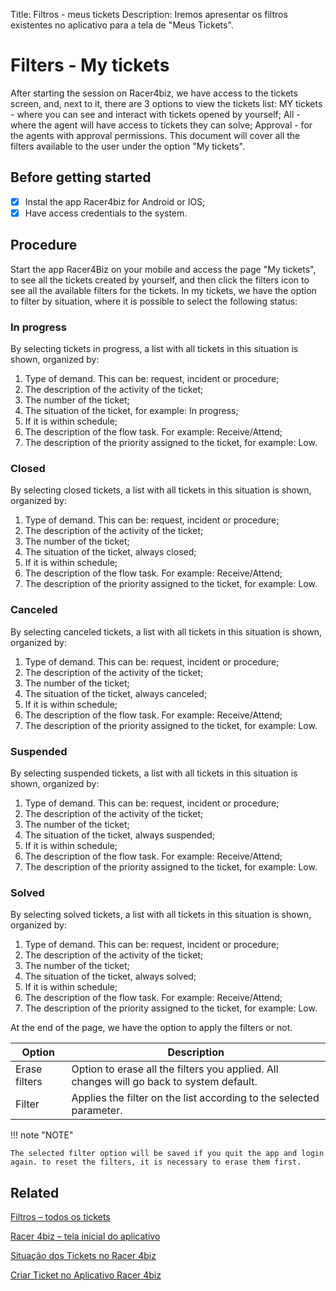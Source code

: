 Title: Filtros - meus tickets
Description: Iremos apresentar os filtros existentes no aplicativo para a tela de "Meus Tickets".

# Filters - My tickets

After starting the session on Racer4biz, we have access to the tickets screen, and, next to it, there are 3 options to view the tickets list: MY tickets - where you can see and interact with tickets opened by yourself; All - where the agent will have access to tickets they can solve; Approval - for the agents with approval permissions.
This document will cover all the filters available to the user under the option "My tickets".

## Before getting started

- [x] Instal the app Racer4biz for Android or IOS;  
- [x] Have access credentials to the system.

## Procedure

Start the app Racer4Biz on your mobile and access the page "My tickets", to see all the tickets created by yourself, and then click the filters icon to see all the available filters for the tickets.
In my tickets, we have the option to filter by situation, where it is possible to select the following status:

### In progress  

By selecting tickets in progress, a list with all tickets in this situation is shown, organized by:  
  
1. Type of demand. This can be: request, incident or procedure;
2. The description of the activity of the ticket;
3. The number of the ticket;
4. The situation of the ticket, for example: In progress;
5. If it is within schedule;
6. The description of the flow task. For example: Receive/Attend;
7. The description of the priority assigned to the ticket, for example: Low.
    
### Closed  

By selecting closed tickets, a list with all tickets in this situation is shown, organized by:

1. Type of demand. This can be: request, incident or procedure;
2. The description of the activity of the ticket;
3. The number of the ticket;
4. The situation of the ticket, always closed;
5. If it is within schedule;
6. The description of the flow task. For example: Receive/Attend;
7. The description of the priority assigned to the ticket, for example: Low.
    
### Canceled  

By selecting canceled tickets, a list with all tickets in this situation is shown, organized by:

1. Type of demand. This can be: request, incident or procedure;
2. The description of the activity of the ticket;
3. The number of the ticket;
4. The situation of the ticket, always canceled;
5. If it is within schedule;
6. The description of the flow task. For example: Receive/Attend;
7. The description of the priority assigned to the ticket, for example: Low.
    
### Suspended  

By selecting suspended tickets, a list with all tickets in this situation is shown, organized by:  

1. Type of demand. This can be: request, incident or procedure;
2. The description of the activity of the ticket;
3. The number of the ticket;
4. The situation of the ticket, always suspended;
5. If it is within schedule;
6. The description of the flow task. For example: Receive/Attend;
7. The description of the priority assigned to the ticket, for example: Low.
    
### Solved  

By selecting solved tickets, a list with all tickets in this situation is shown, organized by:

1. Type of demand. This can be: request, incident or procedure;
2. The description of the activity of the ticket;
3. The number of the ticket;
4. The situation of the ticket, always solved;
5. If it is within schedule;
6. The description of the flow task. For example: Receive/Attend;
7. The description of the priority assigned to the ticket, for example: Low.

At the end of the page, we have the option to apply the filters or not.

|Option|Description|
|-----|---------|
|Erase filters| Option to erase all the filters you applied. All changes will go back to system default.|
|Filter|Applies the filter on the list according to the selected parameter.|

!!! note "NOTE"

    The selected filter option will be saved if you quit the app and login again. to reset the filters, it is necessary to erase them first.

## Related  

[Filtros – todos os tickets](/pt-br/4biz-helium/additional-features/racer-4biz-app/all-tickets-filter.html)

[Racer 4biz – tela inicial do aplicativo](/pt-br/4biz-helium/additional-features/racer-4biz-app/racer-homescreen.html)

[Situação dos Tickets no Racer 4biz](/pt-br/4biz-helium/additional-features/racer-4biz-app/ticket-status-racer.html)

[Criar Ticket no Aplicativo Racer 4biz](/pt-br/4biz-helium/additional-features/racer-4biz-app/create-ticket-racer.html)

